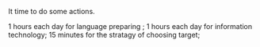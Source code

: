 It time to do some actions.

1 hours each day for language preparing ;
1 hours each day for information technology;
15 minutes for the stratagy of choosing target;

